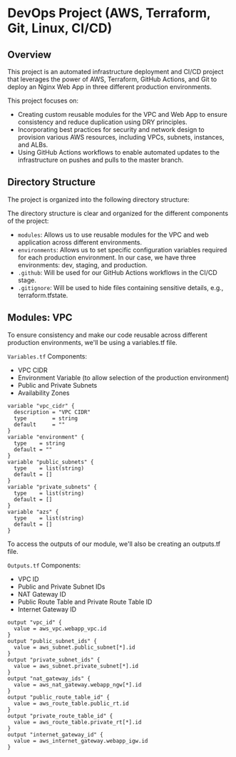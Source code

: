 # DevOps Project (AWS, Terraform, Git, Linux, CI/CD)

## Overview
This project is an automated infrastructure deployment and CI/CD project that leverages the power of AWS, Terraform, GitHub Actions, and Git to deploy an Nginx Web App in three different production environments.

This project focuses on:

- Creating custom reusable modules for the VPC and Web App to ensure consistency and reduce duplication using DRY principles.
- Incorporating best practices for security and network design to provision various AWS resources, including VPCs, subnets, instances, and ALBs.
- Using GitHub Actions workflows to enable automated updates to the infrastructure on pushes and pulls to the master branch.

## Directory Structure
The project is organized into the following directory structure:


The directory structure is clear and organized for the different components of the project:

- `modules`: Allows us to use reusable modules for the VPC and web application across different environments.
- `environments`: Allows us to set specific configuration variables required for each production environment. In our case, we have three environments: dev, staging, and production.
- `.github`: Will be used for our GitHub Actions workflows in the CI/CD stage.
- `.gitignore`: Will be used to hide files containing sensitive details, e.g., terraform.tfstate.

## Modules: VPC
To ensure consistency and make our code reusable across different production environments, we'll be using a variables.tf file.

`Variables.tf` Components:
- VPC CIDR
- Environment Variable (to allow selection of the production environment)
- Public and Private Subnets
- Availability Zones
```
variable "vpc_cidr" {
  description = "VPC CIDR"
  type        = string
  default     = ""
}
variable "environment" {
  type    = string
  default = ""
}
variable "public_subnets" {
  type    = list(string)
  default = []
}
variable "private_subnets" {
  type    = list(string)
  default = []
}
variable "azs" {
  type    = list(string)
  default = []
}
```

To access the outputs of our module, we'll also be creating an outputs.tf file.

`Outputs.tf` Components:
- VPC ID
- Public and Private Subnet IDs
- NAT Gateway ID
- Public Route Table and Private Route Table ID
- Internet Gateway ID
```
output "vpc_id" {
  value = aws_vpc.webapp_vpc.id
}
output "public_subnet_ids" {
  value = aws_subnet.public_subnet[*].id
}
output "private_subnet_ids" {
  value = aws_subnet.private_subnet[*].id
}
output "nat_gateway_ids" {
  value = aws_nat_gateway.webapp_ngw[*].id
}
output "public_route_table_id" {
  value = aws_route_table.public_rt.id
}
output "private_route_table_id" {
  value = aws_route_table.private_rt[*].id
}
output "internet_gateway_id" {
  value = aws_internet_gateway.webapp_igw.id
}
```

